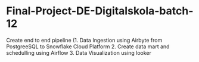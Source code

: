 # Final-Project-DE-Digitalskola-batch-12
Create end to end pipeline (1. Data Ingestion using Airbyte from PostgreeSQL to Snowflake Cloud Platform 2. Create data mart and schedulling using Airflow 3. Data Visualization using looker
